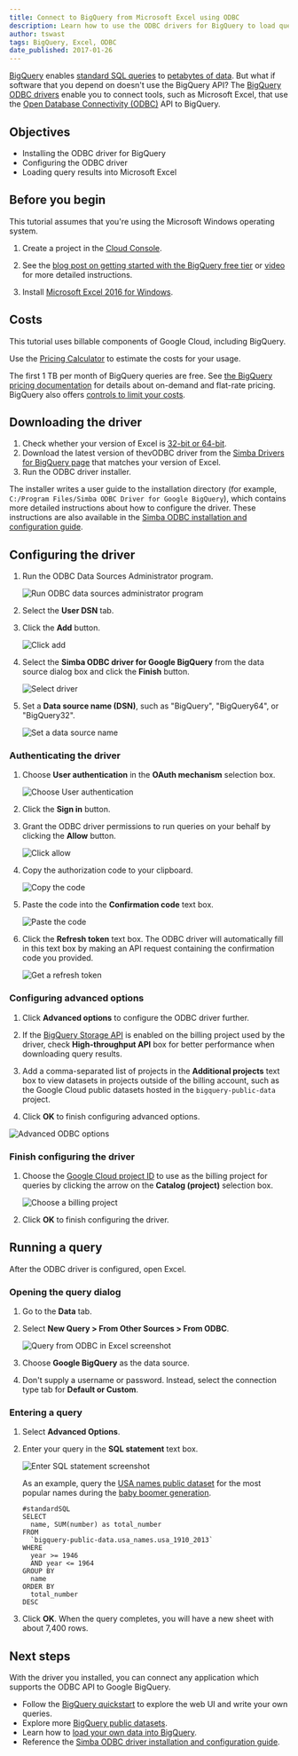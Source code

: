 ```yaml
---
title: Connect to BigQuery from Microsoft Excel using ODBC
description: Learn how to use the ODBC drivers for BigQuery to load query results into Microsoft Excel for analysis and visualization.
author: tswast
tags: BigQuery, Excel, ODBC
date_published: 2017-01-26
---
```


[BigQuery](https://cloud.google.com/bigquery/) enables
[standard SQL queries](https://cloud.google.com/bigquery/docs/reference/standard-sql/) to
[petabytes of data](https://youtu.be/6Nv18xmJirs). But what if software that you depend on doesn't
use the BigQuery API? The [BigQuery ODBC drivers](https://cloud.google.com/bigquery/partners/simba-drivers/)
enable you to connect tools, such as Microsoft Excel, that use the
[Open Database Connectivity (ODBC)](https://wikipedia.org/wiki/Open_Database_Connectivity) API
to BigQuery.

## Objectives

* Installing the ODBC driver for BigQuery
* Configuring the ODBC driver
* Loading query results into Microsoft Excel

## Before you begin

This tutorial assumes that you're using the Microsoft Windows operating system.

1.  Create a project in the [Cloud Console](https://console.cloud.google.com/).

1.  See the
    [blog post on getting started with the BigQuery free tier](https://cloud.google.com/blog/big-data/2017/01/how-to-run-a-terabyte-of-google-bigquery-queries-each-month-without-a-credit-card)
    or [video](https://youtu.be/w4mzE--sprY?list=PLIivdWyY5sqI6Jd0SbqviEgoA853EvDsq) for more detailed instructions.
1.  Install [Microsoft Excel 2016 for Windows](https://products.office.com/en-us/excel).

## Costs

This tutorial uses billable components of Google Cloud, including BigQuery.

Use the [Pricing Calculator](https://cloud.google.com/products/calculator/#id=d343aa2d-457b-4778-b4cb-ef0ea35605ea)
to estimate the costs for your usage.

The first 1 TB per month of BigQuery queries are free. See
[the BigQuery pricing documentation](https://cloud.google.com/bigquery/pricing)
for details about on-demand and flat-rate pricing. BigQuery also offers
[controls to limit your costs](https://cloud.google.com/bigquery/cost-controls).

## Downloading the driver

1.  Check whether your version of Excel is
    [32-bit or 64-bit](https://www.digitalcitizen.life/3-ways-learn-whether-windows-program-64-bit-or-32-bit).
1.  Download the latest version  of thevODBC driver from the
    [Simba Drivers for BigQuery page](https://cloud.google.com/bigquery/partners/simba-drivers/) that
    matches your version of Excel.
1. Run the ODBC driver installer.

The installer writes a user guide to the installation directory (for example,
`C:/Program Files/Simba ODBC Driver for Google BigQuery`), which
contains more detailed instructions about how to configure the driver. These
instructions are also available in the
[Simba ODBC installation and configuration guide](https://www.simba.com/products/BigQuery/doc/v2/ODBC_InstallGuide/win/content/odbc/intro.htm).

## Configuring the driver

1.  Run the ODBC Data Sources Administrator program.

    ![Run ODBC data sources administrator program](https://storage.googleapis.com/gcp-community/tutorials/bigquery-from-excel/odbc-data-source-admin.png)

1.  Select the **User DSN** tab.

1.  Click the **Add** button.

    ![Click add](https://storage.googleapis.com/gcp-community/tutorials/bigquery-from-excel/add-odbc-source.png)

1.  Select the **Simba ODBC driver for Google BigQuery** from the data source
    dialog box and click the **Finish** button.

    ![Select driver](https://storage.googleapis.com/gcp-community/tutorials/bigquery-from-excel/select-odbc-driver.png)

1.  Set a **Data source name (DSN)**, such as "BigQuery", "BigQuery64", or "BigQuery32".

    ![Set a data source name](https://storage.googleapis.com/gcp-community/tutorials/bigquery-from-excel/set-dsn.png)

### Authenticating the driver

1.  Choose **User authentication** in the **OAuth mechanism** selection box.

    ![Choose User authentication](https://storage.googleapis.com/gcp-community/tutorials/bigquery-from-excel/user-authentication.png)

1.  Click the **Sign in** button.

1.  Grant the ODBC driver permissions to run queries on your behalf by clicking the **Allow** button.

    ![Click allow](https://storage.googleapis.com/gcp-community/tutorials/bigquery-from-excel/allow.png)

1.  Copy the authorization code to your clipboard.

    ![Copy the code](https://storage.googleapis.com/gcp-community/tutorials/bigquery-from-excel/authorization-code.png)

1.  Paste the code into the **Confirmation code** text box.

    ![Paste the code](https://storage.googleapis.com/gcp-community/tutorials/bigquery-from-excel/confirmation-code.png)

1.  Click the **Refresh token** text box. The ODBC driver will automatically
    fill in this text box by making an API request containing the confirmation
    code you provided.

    ![Get a refresh token](https://storage.googleapis.com/gcp-community/tutorials/bigquery-from-excel/refresh-token.png)

### Configuring advanced options

1.  Click **Advanced options** to configure the ODBC driver further.

1.  If the [BigQuery Storage API](https://cloud.google.com/bigquery/docs/reference/storage)
    is enabled on the billing project used by the driver, check **High-throughput API**
    box for better performance when downloading query results.

1.  Add a comma-separated list of projects in the **Additional projects** text
    box to view datasets in projects outside of the billing account, such as the
    Google Cloud public datasets hosted in the `bigquery-public-data` project.

1.  Click **OK** to finish configuring advanced options.

![Advanced ODBC options](https://storage.googleapis.com/gcp-community/tutorials/bigquery-from-excel/advanced-options.png)

### Finish configuring the driver

1.  Choose the [Google Cloud project ID](https://support.google.com/cloud/answer/6158840?hl=en) to use as the
    billing project for queries by clicking the arrow on the **Catalog (project)** selection box.

    ![Choose a billing project](https://storage.googleapis.com/gcp-community/tutorials/bigquery-from-excel/billing-project.png)

1. Click **OK** to finish configuring the driver.

## Running a query

After the ODBC driver is configured, open Excel.

### Opening the query dialog

1.  Go to the **Data** tab.
1.  Select **New Query > From Other Sources > From ODBC**.

    ![Query from ODBC in Excel screenshot](https://storage.googleapis.com/gcp-community/tutorials/bigquery-from-excel/query-from-odbc.png)

1.  Choose **Google BigQuery** as the data source.
1.  Don't supply a username or password. Instead, select the connection type tab
    for **Default or Custom**.

### Entering a query

1.  Select **Advanced Options**.
1.  Enter your query in the **SQL statement** text box.

    ![Enter SQL statement screenshot](https://storage.googleapis.com/gcp-community/tutorials/bigquery-from-excel/sql-statement.png)

    As an example, query the [USA names public dataset](https://cloud.google.com/bigquery/public-data/usa-names)
    for the most popular names during the [baby boomer generation](https://wikipedia.org/wiki/Baby_boomers).

        #standardSQL
        SELECT
          name, SUM(number) as total_number
        FROM
          `bigquery-public-data.usa_names.usa_1910_2013`
        WHERE
          year >= 1946
          AND year <= 1964
        GROUP BY
          name
        ORDER BY
          total_number
        DESC

1.  Click **OK**. When the query completes, you will have a new sheet with about 7,400 rows.

## Next steps

With the driver you installed, you can connect any application which supports
the ODBC API to Google BigQuery.

* Follow the [BigQuery quickstart](https://cloud.google.com/bigquery/quickstart-web-ui) to explore
  the web UI and write your own queries.
* Explore more [BigQuery public datasets](https://cloud.google.com/bigquery/public-data/).
* Learn how to [load your own data into BigQuery](https://cloud.google.com/bigquery/loading-data).
* Reference the
  [Simba ODBC driver installation and configuration guide](https://www.simba.com/products/BigQuery/doc/v2/ODBC_InstallGuide/win/content/odbc/intro.htm).

